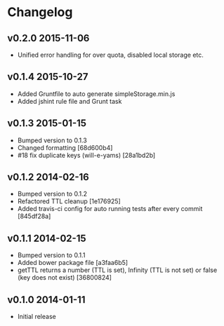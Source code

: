 # Changelog

## v0.2.0 2015-11-06

  * Unified error handling for over quota, disabled local storage etc.

## v0.1.4 2015-10-27

  * Added Gruntfile to auto generate simpleStorage.min.js
  * Added jshint rule file and Grunt task

## v0.1.3 2015-01-15

  * Bumped version to 0.1.3
  * Changed formatting [68d600b4]
  * #18 fix duplicate keys (will-e-yams) [28a1bd2b]

## v0.1.2 2014-02-16

  * Bumped version to 0.1.2
  * Refactored TTL cleanup [1e176925]
  * Added travis-ci config for auto running tests after every commit [845df28a]

## v0.1.1 2014-02-15

  * Bumped version to 0.1.1
  * Added bower package file [a3faa6b5]
  * getTTL returns a number (TTL is set), Infinity (TTL is not set) or false (key does not exist) [36800824]

## v0.1.0 2014-01-11

  * Initial release
